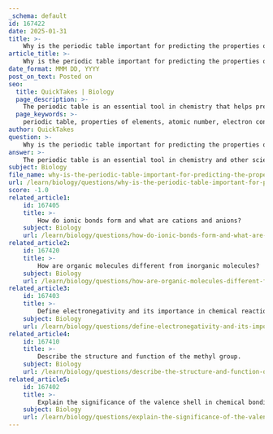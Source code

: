 ```yaml
---
_schema: default
id: 167422
date: 2025-01-31
title: >-
    Why is the periodic table important for predicting the properties of elements?
article_title: >-
    Why is the periodic table important for predicting the properties of elements?
date_format: MMM DD, YYYY
post_on_text: Posted on
seo:
  title: QuickTakes | Biology
  page_description: >-
    The periodic table is an essential tool in chemistry that helps predict the properties of elements by organizing them systematically according to atomic number, electron configuration, and observable periodic trends.
  page_keywords: >-
    periodic table, properties of elements, atomic number, electron configuration, chemical properties, periodic trends, atomic mass, isotopes, chemical reactions, scientists
author: QuickTakes
question: >-
    Why is the periodic table important for predicting the properties of elements?
answer: >-
    The periodic table is an essential tool in chemistry and other sciences for several reasons, particularly in predicting the properties of elements. Here are the key points that highlight its importance:\n\n1. **Organization by Atomic Number**: The periodic table is organized by increasing atomic number, which is the number of protons in an atom's nucleus. This organization allows for a systematic arrangement of elements, making it easier to study and understand their properties.\n\n2. **Chemical Properties and Electron Configuration**: The atomic number determines the number of electrons in a neutral atom, which in turn defines the atom's electron configuration. The arrangement of electrons, especially the valence electrons, is crucial because it dictates how an atom interacts with other atoms. Elements with similar valence electron configurations are grouped together, exhibiting similar chemical behaviors. For example, elements in the same group (column) often share similar reactivity and bonding characteristics.\n\n3. **Periodic Trends**: The periodic table reveals trends in chemical properties across periods (rows) and groups. For instance, as you move from left to right across a period, elements typically become less metallic and more non-metallic, while their electronegativity increases. Similarly, down a group, elements tend to become more metallic and exhibit increasing atomic radii. These trends help predict how elements will behave in chemical reactions.\n\n4. **Information on Atomic Mass and Isotopes**: While the atomic mass does not affect an element's position in the periodic table, it provides insight into the mass characteristics of the element's isotopes. Understanding isotopes is important for applications in fields such as medicine and environmental science.\n\n5. **Understanding Relationships Between Elements**: The periodic table serves as a map for understanding the relationships between different elements. It allows scientists to predict how elements will combine to form compounds, the types of bonds they will form (covalent, ionic, etc.), and their potential reactivity.\n\nIn summary, the periodic table is crucial for predicting the properties of elements due to its systematic organization, the relationship between atomic structure and chemical behavior, and the observable trends that emerge from its layout. This makes it an invaluable resource for chemists and scientists in various fields.
subject: Biology
file_name: why-is-the-periodic-table-important-for-predicting-the-properties-of-elements.md
url: /learn/biology/questions/why-is-the-periodic-table-important-for-predicting-the-properties-of-elements
score: -1.0
related_article1:
    id: 167405
    title: >-
        How do ionic bonds form and what are cations and anions?
    subject: Biology
    url: /learn/biology/questions/how-do-ionic-bonds-form-and-what-are-cations-and-anions
related_article2:
    id: 167420
    title: >-
        How are organic molecules different from inorganic molecules?
    subject: Biology
    url: /learn/biology/questions/how-are-organic-molecules-different-from-inorganic-molecules
related_article3:
    id: 167403
    title: >-
        Define electronegativity and its importance in chemical reactions.
    subject: Biology
    url: /learn/biology/questions/define-electronegativity-and-its-importance-in-chemical-reactions
related_article4:
    id: 167410
    title: >-
        Describe the structure and function of the methyl group.
    subject: Biology
    url: /learn/biology/questions/describe-the-structure-and-function-of-the-methyl-group
related_article5:
    id: 167402
    title: >-
        Explain the significance of the valence shell in chemical bonding.
    subject: Biology
    url: /learn/biology/questions/explain-the-significance-of-the-valence-shell-in-chemical-bonding
---
```


&nbsp;